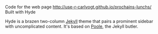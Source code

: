 Code for the web page http://use-r-carlvogt.github.io/prochains-lunchs/ 
Built with Hyde

Hyde is a brazen two-column [Jekyll](http://jekyllrb.com) theme that pairs a prominent sidebar with uncomplicated content. It's based on [Poole](http://getpoole.com), the Jekyll butler.
